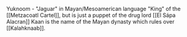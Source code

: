 Yuknoom - "Jaguar" in Mayan/Mesoamerican language
"King" of the [[Metzacoatl Cartel]], but is just a puppet of the drug lord [[El Sápa Alacran]]
Kaan is the name of the Mayan dynasty which rules over [[Kalahknaab]].

